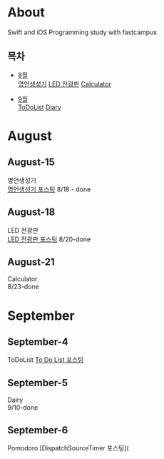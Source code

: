 # About
Swift and iOS Programming study with fastcampus

## 목차 
- [8월](#August)<br>
[명언생성기](#August-15)
[LED 전광판](#August-18)
[Calculator](#August-21)

- [9월](#September)<br>
[ToDoList](#September-4)
[Diary](#September-5~10)

# August
## August-15
명언생성기<br>
[명언생성기 포스팅](https://rookedsysc.github.io/ios%20project/QuotesGenerator/)
8/18 - done
## August-18
LED 전광판<br>
[LED 전광판 포스팅](https://rookedsysc.github.io/ios%20project/LEDBoard/)
8/20-done
## August-21
Calculator<br>
8/23-done


# September
## September-4
ToDoList
[To Do List 포스팅](https://rookedsysc.github.io/ios%20project/ToDoList/)
## September-5
Dairy<br>
9/10-done
## September-6 
Pomodoro
[DispatchSourceTimer 포스팅](

